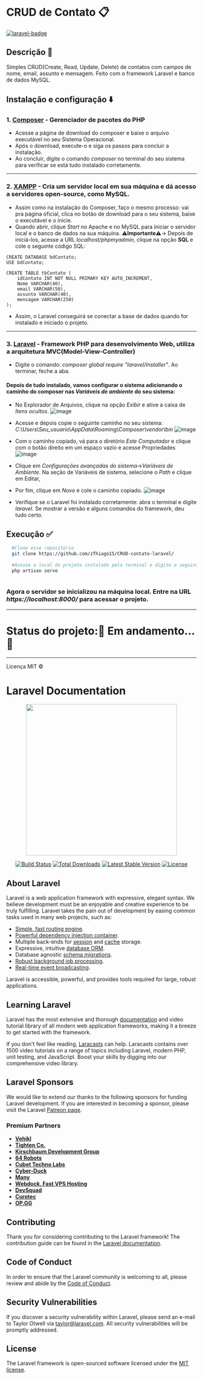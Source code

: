# CRUD de Contato 📋
[![laravel-badge][laravel-img]][laravel]

[laravel-img]: https://img.shields.io/badge/Laravel-v.4.2.5-purple
[laravel]: https://laravel.com/

## Descrição 📌
Simples CRUD(Create, Read, Update, Delete) de contatos com campos de nome, email, assunto e mensagem. Feito com o framework Laravel e banco de dados MySQL.

## Instalação e configuração ⬇️
### 1. [Composer](https://getcomposer.org/doc/00-intro.md#downloading-the-composer-executable/) - Gerenciador de pacotes do PHP
* Acesse a página de download do composer e baixe o arquivo executável no seu Sistema Operacional.
* Após o download, execute-o e siga os passos para concluir a instalação.
* Ao concluir, digite o comando *composer* no terminal do seu sistema para verificar se está tudo instalado corretamente.

---

### 2. [XAMPP](https://www.apachefriends.org/pt_br/index.html) - Cria um servidor local em sua máquina e dá acesso a servidores open-source, como MySQL.
* Assim como na instalação do Composer, faço o mesmo processo: vai pra página oficial, clica no botão de download para o seu sistema, baixe o executável e o inicie. 
* Quando abrir, clique *Start* no Apache e no MySQL para iniciar o servidor local e o banco de dados na sua máquina.
⚠️**Importante**⚠️-> Depois de iniciá-los, acesse a URL *localhost/phpmyadmin*, clique na opção **SQL** e cole o seguinte código SQL:
```
CREATE DATABASE bdContato;
USE bdContato;

CREATE TABLE tbContato (
	idContato INT NOT NULL PRIMARY KEY AUTO_INCREMENT,
    Nome VARCHAR(40),
    email VARCHAR(50),
    assunto VARCHAR(40),
    mensagem VARCHAR(250)
);
```
* Assim, o Laravel conseguirá se conectar a base de dados quando for instalado e iniciado o projeto.

---

### 3. [Laravel](https://laravel.com/) - Framework PHP para desenvolvimento Web, utiliza a arquitetura **MVC(Model-View-Controller)**
* Digite o comando: *composer global require "laravel/installer"*. Ao terminar, feche a aba.

#### Depois de tudo instalado, vamos configurar o sistema adicionando o caminho do composer nas _Variáveis de ambiente_ do seu sistema:

* No Explorador de Arquivos, clique na opção *Exibir* e ative a caixa de *Itens ocultos*.
![image](https://user-images.githubusercontent.com/61299540/122500648-8fa0fa80-cfc9-11eb-8ba1-ef176bd92fdb.png)

* Acesse e depois copie o seguinte caminho no seu sistema: *C:\Users\Seu_usuario\AppData\Roaming\Composer\vendor\bin*
![image](https://user-images.githubusercontent.com/61299540/122500738-b3644080-cfc9-11eb-8aff-28da605a13f7.png)

* Com o caminho copiado, vá para o diretório *Este Computador* e clique com o botão direito em um espaço vazio e acesse Propriedades
![image](https://user-images.githubusercontent.com/61299540/122501130-819fa980-cfca-11eb-9691-f353582aebf9.png)

* Clique em *Configurações avançadas do sistema*->*Variáveis de Ambiente*. Na seção de Variáveis de sistema, selecione o *Path* e clique em Editar, 
* Por fim, clique em *Novo* e cole o caminho copiado.
![image](https://user-images.githubusercontent.com/61299540/122501999-21aa0280-cfcc-11eb-8e88-0e348d0b5b48.png)

* Verifique se o Laravel foi instalado corretamente: abra o terminal e digite *laravel*. Se mostrar a versão e alguns comandos do framework, deu tudo certo.

## Execução ✅
```bash
  #Clone esse repositório 
  git clone https://github.com/zThiago15/CRUD-contato-laravel/
  
  #Acesse o local do projeto instalado pelo terminal e digite o seguinte comando:
  php artisan serve
  
```
### Agora o servidor se inicializou na máquina local. Entre na URL *https://localhost:8000/* para acessar o projeto.

--- 


# Status do projeto:🚧 Em andamento... 🚧


---
Licença MIT ©


# Laravel Documentation 

<p align="center"><a href="https://laravel.com" target="_blank"><img src="https://raw.githubusercontent.com/laravel/art/master/logo-lockup/5%20SVG/2%20CMYK/1%20Full%20Color/laravel-logolockup-cmyk-red.svg" width="400"></a></p>

<p align="center">
<a href="https://travis-ci.org/laravel/framework"><img src="https://travis-ci.org/laravel/framework.svg" alt="Build Status"></a>
<a href="https://packagist.org/packages/laravel/framework"><img src="https://img.shields.io/packagist/dt/laravel/framework" alt="Total Downloads"></a>
<a href="https://packagist.org/packages/laravel/framework"><img src="https://img.shields.io/packagist/v/laravel/framework" alt="Latest Stable Version"></a>
<a href="https://packagist.org/packages/laravel/framework"><img src="https://img.shields.io/packagist/l/laravel/framework" alt="License"></a>
</p>

## About Laravel

Laravel is a web application framework with expressive, elegant syntax. We believe development must be an enjoyable and creative experience to be truly fulfilling. Laravel takes the pain out of development by easing common tasks used in many web projects, such as:

- [Simple, fast routing engine](https://laravel.com/docs/routing).
- [Powerful dependency injection container](https://laravel.com/docs/container).
- Multiple back-ends for [session](https://laravel.com/docs/session) and [cache](https://laravel.com/docs/cache) storage.
- Expressive, intuitive [database ORM](https://laravel.com/docs/eloquent).
- Database agnostic [schema migrations](https://laravel.com/docs/migrations).
- [Robust background job processing](https://laravel.com/docs/queues).
- [Real-time event broadcasting](https://laravel.com/docs/broadcasting).

Laravel is accessible, powerful, and provides tools required for large, robust applications.

## Learning Laravel

Laravel has the most extensive and thorough [documentation](https://laravel.com/docs) and video tutorial library of all modern web application frameworks, making it a breeze to get started with the framework.

If you don't feel like reading, [Laracasts](https://laracasts.com) can help. Laracasts contains over 1500 video tutorials on a range of topics including Laravel, modern PHP, unit testing, and JavaScript. Boost your skills by digging into our comprehensive video library.

## Laravel Sponsors

We would like to extend our thanks to the following sponsors for funding Laravel development. If you are interested in becoming a sponsor, please visit the Laravel [Patreon page](https://patreon.com/taylorotwell).

### Premium Partners

- **[Vehikl](https://vehikl.com/)**
- **[Tighten Co.](https://tighten.co)**
- **[Kirschbaum Development Group](https://kirschbaumdevelopment.com)**
- **[64 Robots](https://64robots.com)**
- **[Cubet Techno Labs](https://cubettech.com)**
- **[Cyber-Duck](https://cyber-duck.co.uk)**
- **[Many](https://www.many.co.uk)**
- **[Webdock, Fast VPS Hosting](https://www.webdock.io/en)**
- **[DevSquad](https://devsquad.com)**
- **[Curotec](https://www.curotec.com/services/technologies/laravel/)**
- **[OP.GG](https://op.gg)**

## Contributing

Thank you for considering contributing to the Laravel framework! The contribution guide can be found in the [Laravel documentation](https://laravel.com/docs/contributions).

## Code of Conduct

In order to ensure that the Laravel community is welcoming to all, please review and abide by the [Code of Conduct](https://laravel.com/docs/contributions#code-of-conduct).

## Security Vulnerabilities

If you discover a security vulnerability within Laravel, please send an e-mail to Taylor Otwell via [taylor@laravel.com](mailto:taylor@laravel.com). All security vulnerabilities will be promptly addressed.

## License

The Laravel framework is open-sourced software licensed under the [MIT license](https://opensource.org/licenses/MIT).

